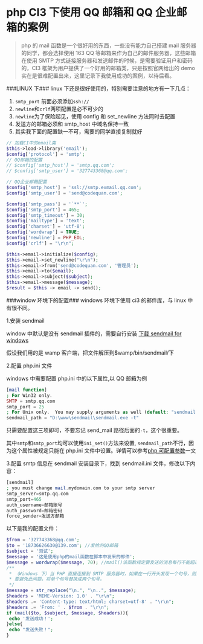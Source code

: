 # php CI3 下使用 QQ 邮箱和 QQ 企业邮箱的案例

> php 的 mail 函数是一个很好用的东西，一些没有能力自己搭建 mail 服务器的同学，都会选择使用 163 QQ 等邮箱来作为自己的邮件服务器，这些邮箱在使用 SMTP 方式链接服务器和发送邮件的时候，是需要验证用户和密码的，CI3 框架为用户提供了一个好用的邮箱类，只是按照官网给出的 demo 实在是很难配置出来，这里记录下我使用成功的案例，以待后看。

###LINUX 下###
linux 下还是很好使用的，特别需要注意的地方有一下几点：

1.  `smtp_port` 前面必须添加`ssh://`
2.  `newline`和`crlf`两项配置是必不可少的
3.  `newline`为了保险起见，使用 config 和 set_newline 方法同时去配置
4.  发送方的邮箱必须和 smtp_host 中域名保持一致
5.  其实我下面的配置缺一不可，需要的同学直接复制就好

```php
// 加载CI中的email类
$this->load->library('email');
$config['protocol'] = 'smtp';
// QQ邮箱的配置
// $config['smtp_host'] = 'smtp.qq.com';
// $config['smtp_user'] = '327743368@qq.com';

// QQ企业邮箱配置
$config['smtp_host'] = 'ssl://smtp.exmail.qq.com';
$config['smtp_user'] = 'send@codequan.com';

$config['smtp_pass'] = '`**`';
$config['smtp_port'] = 465;
$config['smtp_timeout'] = 30;
$config['mailtype'] = 'text';
$config['charset'] = 'utf-8';
$config['wordwrap'] = TRUE;
$config['newline'] = PHP_EOL;
$config['crlf'] = "\r\n";

$this->email->initialize($config);
$this->email->set_newline("\r\n");
$this->email->from('send@codequan.com', '管理员');
$this->email->to($email);
$this->email->subject($subject);
$this->email->message($message);
$result = $this -> email -> send();
```

###window 环境下的配置###
windows 环境下使用 ci3 的邮件库，与 linux 中有很不同。

1.安装 sendmail

window 中默认是没有 sendmail 插件的，需要自行安装 [下载 sendmail for windows](https://downloads.tomsguide.com/SendMail,0301-2037.html)

假设我们用的是 wamp 客户端，把文件解压到$wamp/bin/sendmail/下

2.配置 php.ini 文件

windows 中需要配置 php.ini 中的以下属性,以 QQ 邮箱为例

```php
[mail function]
; For Win32 only.
SMTP = smtp.qq.com
smtp_port = 25
; For Unix only.  You may supply arguments as well (default: "sendmail -t -i").
sendmail_path = "D:\www\sendmail\sendmail.exe -t"
```

只需要配置这三项即可，不要忘记 send_mail 路径后面的`-t`，这个很重要。

其中`smtp`和`smtp_port`均可以使用`ini_set()`方法来设置, `sendmail_path`不行，因为这个属性被规定只能在 php.ini 文件中设置。详情可以参考[php 可配置参数](http://php.net/manual/zh/ini.list.php)一文

3.配置 smtp 信息在 sendmail 安装目录下，找到 sendmail.ini 文件，修改以下内容：

```php
[sendmail]
; you must change mail.mydomain.com to your smtp server
smtp_server=smtp.qq.com
smtp_port=465
auth_username=邮箱账号
auth_password=邮箱密码
force_sender=发送方邮箱
```

以下是我的配置文件：

```php
$from = '327743368@qq.com';
$to = '18736626630@139.com'; //发给的QQ邮箱
$subject = '测试';
$message = '这是使用php的mail函数在脚本中发来的邮件';
$message = wordwrap($message, 70); //mail()该函数规定要发送的消息每行不能超过70个字
/**
 * （Windows 下）当 PHP 直接连接到 SMTP 服务器时，如果在一行开头发现一个句号，则会被删掉。
 * 要避免此问题，将单个句号替换成两个句号。
 */
$message = str_replace("\n.", "\n..", $message);
$headers = 'MIME-Version: 1.0' . "\r\n";
$headers .= 'Content-type: text/html; charset=utf-8' . "\r\n";
$headers .= 'From: ' . $from . "\r\n";
if (mail($to, $subject, $message, $headers)){
 echo '发送成功！';
}else{
 echo "发送失败！";
}
```
